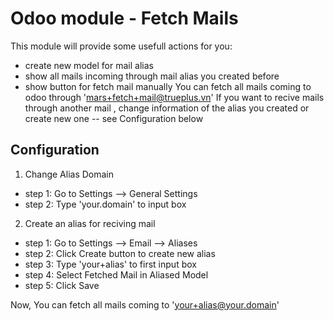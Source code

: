 # Odoo module - Fetch Mails
This module will provide some usefull actions for you:
+ create new model for mail alias
+ show all mails incoming through mail alias you created before
+ show button for fetch mail manually
You can fetch all mails coming to odoo through 'mars+fetch+mail@trueplus.vn'
If you want to recive mails through another mail , change information of the alias you created
or create new one -- see Configuration below

Configuration
-------------
1. Change Alias Domain
+ step 1: Go to Settings --> General Settings
+ step 2: Type 'your.domain' to input box

2. Create an alias for reciving mail
+ step 1: Go to Settings --> Email --> Aliases
+ step 2: Click Create button to create new alias
+ step 3: Type 'your+alias' to first input box
+ step 4: Select Fetched Mail in Aliased Model
+ step 5: Click Save

Now, You can fetch all mails coming to 'your+alias@your.domain'
